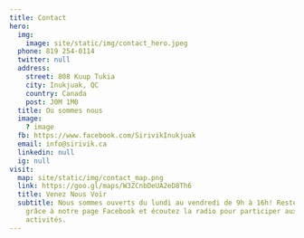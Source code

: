 ```yaml
---
title: Contact
hero:
  img:
    image: site/static/img/contact_hero.jpeg
  phone: 819 254-0114
  twitter: null
  address:
    street: 808 Kuup Tukia
    city: Inukjuak, QC
    country: Canada
    post: J0M 1M0
  title: Ou sommes nous
  image:
    ? image
  fb: https://www.facebook.com/SirivikInukjuak
  email: info@sirivik.ca
  linkedin: null
  ig: null
visit:
  map: site/static/img/contact_map.png
  link: https://goo.gl/maps/W3ZCnbDeUA2eD8Th6
  title: Venez Nous Voir
  subtitle: Nous sommes ouverts du lundi au vendredi de 9h à 16h! Restez à jour
    grâce à notre page Facebook et écoutez la radio pour participer aux
    activités.
---
```

